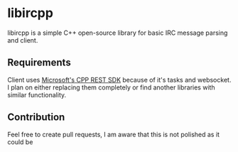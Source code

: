 # libircpp

libircpp is a simple C++ open-source library for basic IRC message parsing and client.

## Requirements
Client uses [Microsoft's CPP REST SDK](https://github.com/microsoft/cpprestsdk) because of it's tasks and websocket. I plan on either replacing them completely or find another libraries with similar functionality.

## Contribution
Feel free to create pull requests, I am aware that this is not polished as it could be